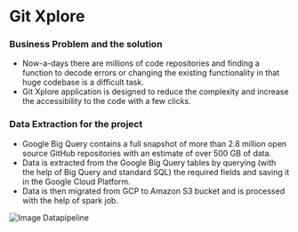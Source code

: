 # Git Xplore

### Business Problem and the solution
- Now-a-days there are millions of code repositories and finding a function to decode errors or changing the existing functionality  in that huge codebase is a difficult task.
- Git Xplore application is designed to reduce the complexity and increase the accessibility to the code with a few clicks.

### Data Extraction for the project
- Google Big Query contains a full snapshot of more than 2.8 million open source GitHub repositories with an estimate of over 500 GB of data.
- Data is extracted from the Google Big Query tables by querying (with the help of Big Query and standard SQL) the required fields and saving it in the Google Cloud Platform.
- Data is then migrated from GCP to Amazon S3 bucket and is processed with the help of spark job.

![Image Datapipeline](https://github.com/images/pipeline.png)
